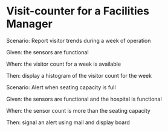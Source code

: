 # Visit-counter for a Facilities Manager

Scenario: Report visitor trends during a week of operation

  Given: the sensors are functional
  
  When: the visitor count for a week is available
   
  Then: display a histogram of the visitor count for the week

Scenario: Alert when seating capacity is full

  Given: the sensors are functional and the hospital is functional
  
  When: the sensor count is more than the seating capacity
  
  Then: signal an alert using mail and display board
